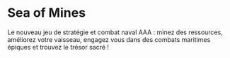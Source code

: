 # Sea of Mines

Le nouveau jeu de stratégie et combat naval AAA : minez des ressources, améliorez votre vaisseau, engagez vous dans des combats maritimes épiques et trouvez le trésor sacré ! 